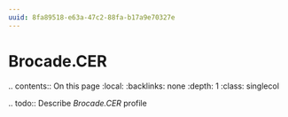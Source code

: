 ```yaml
---
uuid: 8fa89518-e63a-47c2-88fa-b17a9e70327e
---
```



# Brocade.CER

.. contents:: On this page
    :local:
    :backlinks: none
    :depth: 1
    :class: singlecol

.. todo::
    Describe *Brocade.CER* profile

